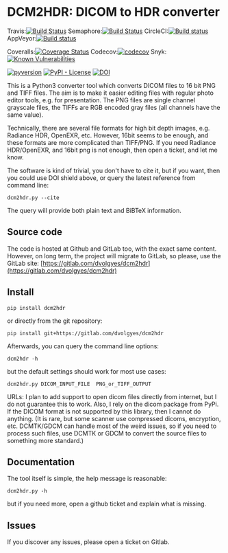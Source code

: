 DCM2HDR: DICOM to HDR converter
===============================
Travis:[![Build Status](https://travis-ci.org/dvolgyes/dcm2hdr.svg?branch=master)](https://travis-ci.org/dvolgyes/dcm2hdr)
Semaphore:[![Build Status](https://semaphoreci.com/api/v1/dvolgyes/dcm2hdr/branches/master/badge.svg)](https://semaphoreci.com/dvolgyes/dcm2hdr)
CircleCI:[![Build status](https://circleci.com/gh/dvolgyes/dcm2hdr.svg?style=svg)](https://circleci.com/gh/dvolgyes/dcm2hdr)
AppVeyor:[![Build status](https://ci.appveyor.com/api/projects/status/fcxff46jgyj32tgo?svg=true)](https://ci.appveyor.com/project/dvolgyes/dcm2hdr)

Coveralls:[![Coverage Status](https://coveralls.io/repos/github/dvolgyes/dcm2hdr/badge.svg?branch=master)](https://coveralls.io/github/dvolgyes/dcm2hdr?branch=master)
Codecov:[![codecov](https://codecov.io/gh/dvolgyes/dcm2hdr/branch/master/graph/badge.svg)](https://codecov.io/gh/dvolgyes/dcm2hdr)
Snyk:[![Known Vulnerabilities](https://snyk.io/test/github/dvolgyes/dcm2hdr/badge.svg?targetFile=requirements.txt)](https://snyk.io/test/github/dvolgyes/dcm2hdr?targetFile=requirements.txt)


[![pyversion](https://img.shields.io/pypi/pyversions/dcm2hdr.svg)](https://pypi.org/project/dcm2hdr/)
[![PyPI - License](https://img.shields.io/pypi/l/dcm2hdr.svg)](https://gitlab.com/dvolgyes/dcm2hdr/raw/master/LICENSE.txt)
[![DOI](https://zenodo.org/badge/DOI/10.5281/zenodo.1246664.svg)](https://doi.org/10.5281/zenodo.1246664)

This is a Python3 converter tool which converts DICOM files to 16 bit PNG and TIFF files.
The aim is to make it easier editing files with regular photo editor tools, e.g. for presentation.
The PNG files are single channel grayscale files, 
the TIFFs are RGB encoded gray files (all channels have the same value).

Technically, there are several file formats for high bit depth images, e.g. Radiance HDR, OpenEXR, etc.
However, 16bit seems to be enough, and these formats are more complicated than TIFF/PNG.
If you need Radiance HDR/OpenEXR, and 16bit png is not enough, then open a ticket, and let me know.

The software is kind of trivial, you don't have to cite it, but if you want, then you could use DOI shield above,
or query the latest reference from command line:
```
dcm2hdr.py --cite
```
The query will provide both plain text and BiBTeX information.

Source code
-----------

The code is hosted at Github and GitLab too, with the exact same content.
However, on long term, the project will migrate to GitLab, so please, use the GitLab site:
[https://gitlab.com/dvolgyes/dcm2hdr](https://gitlab.com/dvolgyes/dcm2hdr)



Install
-------

```
pip install dcm2hdr
```
or directly from the git repository:
```
pip install git+https://gitlab.com/dvolgyes/dcm2hdr
```

Afterwards, you can query the command line options:
```
dcm2hdr -h
```

but the default settings should work for most use cases:
```
dcm2hdr.py DICOM_INPUT_FILE  PNG_or_TIFF_OUTPUT
```

URLs: I plan to add support to open dicom files directly from internet,
but I do not guarantee this to work. Also, I rely on the dicom 
package from PyPi. If the DICOM format is not supported by this library,
then I cannot do anything. (It is rare, but some scanner use compressed
dicoms, encryption, etc. DCMTK/GDCM can handle most of the weird issues,
so if you need to process such files, use DCMTK or GDCM to convert
the source files to something more standard.)

Documentation
-------------
The tool itself is simple, the help message is reasonable:

```
dcm2hdr.py -h
```

but if you need more, open a github ticket and explain what is missing.

Issues
------
If you discover any issues, please open a ticket on Gitlab.
